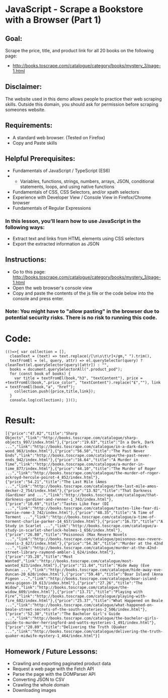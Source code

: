 # JavaScript - Scrape a Bookstore with a Browser (Part 1)

## Goal: 
Scrape the price, title, and product link for all 20 books on the following page:
- http://books.toscrape.com/catalogue/category/books/mystery_3/page-1.html

## Disclaimer: 
The website used in this demo allows people to practice their web scraping skills. Outside this domain, you should ask for permission before scraping someones website.

## Requirements:
* A standard web browser. (Tested on Firefox)
* Copy and Paste skills

## Helpful Prerequisites:
* Fundamentals of JavaScript / TypeScript (ES6)
* * Variables, functions, strings, numbers, arrays, JSON, conditional statements, loops, and using native functions
* Fundamentals of CSS, CSS Selectors, and/or xpath selectors
* Experience with Developer View / Console View in Firefox/Chrome browser
* Fundamentals of Regular Expressions

### In this lesson, you’ll learn how to use JavaScript in the following ways:
* Extract text and links from HTML elements using CSS selectors
* Export the extracted information as JSON

## Instructions:
* Go to this page: http://books.toscrape.com/catalogue/category/books/mystery_3/page-1.html
* Open the web browser's console view
* Copy and paste the contents of the js file or the code below into the console and press enter.

### Note: You might have to "allow pasting" in the browser due to potential security risks. There is no risk to running this code.

# Code:

```
(()=>{ var collection = [], 
  cleanText = (text) => text.replace(/[\n\s\t\r]+/gm," ").trim(),
  textFromEl = (el, query, attr) => el.querySelector(query) ? cleanText(el.querySelector(query)[attr]) : "",
  books = document.querySelectorAll(".product_pod");
  for (const book of books) {
    var title = textFromEl(book,"h3", "textContent"), price = +textFromEl(book,".price_color", "textContent").replace("£",""), link = textFromEl(book,"a", "href");
    collection.push({price,title,link});
  }
  console.log(collection); })();
 ```


# Result:

```
[{"price":"47.82","title":"Sharp Objects","link":"http://books.toscrape.com/catalogue/sharp-objects_997/index.html"},{"price":"19.63","title":"In a Dark, Dark ...","link":"http://books.toscrape.com/catalogue/in-a-dark-dark-wood_963/index.html"},{"price":"56.50","title":"The Past Never Ends","link":"http://books.toscrape.com/catalogue/the-past-never-ends_942/index.html"},{"price":"16.64","title":"A Murder in Time","link":"http://books.toscrape.com/catalogue/a-murder-in-time_877/index.html"},{"price":"44.10","title":"The Murder of Roger ...","link":"http://books.toscrape.com/catalogue/the-murder-of-roger-ackroyd-hercule-poirot-4_852/index.html"},{"price":"54.21","title":"The Last Mile (Amos ...","link":"http://books.toscrape.com/catalogue/the-last-mile-amos-decker-2_754/index.html"},{"price":"13.92","title":"That Darkness (Gardiner and ...","link":"http://books.toscrape.com/catalogue/that-darkness-gardiner-and-renner-1_743/index.html"},{"price":"10.69","title":"Tastes Like Fear (DI ...","link":"http://books.toscrape.com/catalogue/tastes-like-fear-di-marnie-rome-3_742/index.html"},{"price":"48.35","title":"A Time of Torment ...","link":"http://books.toscrape.com/catalogue/a-time-of-torment-charlie-parker-14_657/index.html"},{"price":"16.73","title":"A Study in Scarlet ...","link":"http://books.toscrape.com/catalogue/a-study-in-scarlet-sherlock-holmes-1_656/index.html"},{"price":"26.80","title":"Poisonous (Max Revere Novels ...","link":"http://books.toscrape.com/catalogue/poisonous-max-revere-novels-3_627/index.html"},{"price":"54.36","title":"Murder at the 42nd ...","link":"http://books.toscrape.com/catalogue/murder-at-the-42nd-street-library-raymond-ambler-1_624/index.html"},{"price":"35.28","title":"Most Wanted","link":"http://books.toscrape.com/catalogue/most-wanted_623/index.html"},{"price":"11.84","title":"Hide Away (Eve Duncan ...","link":"http://books.toscrape.com/catalogue/hide-away-eve-duncan-20_620/index.html"},{"price":"59.48","title":"Boar Island (Anna Pigeon ...","link":"http://books.toscrape.com/catalogue/boar-island-anna-pigeon-19_613/index.html"},{"price":"27.26","title":"The Widow","link":"http://books.toscrape.com/catalogue/the-widow_609/index.html"},{"price":"13.71","title":"Playing with Fire","link":"http://books.toscrape.com/catalogue/playing-with-fire_602/index.html"},{"price":"25.37","title":"What Happened on Beale ...","link":"http://books.toscrape.com/catalogue/what-happened-on-beale-street-secrets-of-the-south-mysteries-2_506/index.html"},{"price":"52.30","title":"The Bachelor Girl's Guide ...","link":"http://books.toscrape.com/catalogue/the-bachelor-girls-guide-to-murder-herringford-and-watts-mysteries-1_491/index.html"},{"price":"20.89","title":"Delivering the Truth (Quaker ...","link":"http://books.toscrape.com/catalogue/delivering-the-truth-quaker-midwife-mystery-1_464/index.html"}]
```
## Homework / Future Lessons:
  - Crawling and exporting paginated product data
  - Request a web page with the Fetch API
  - Parse the page with the DOMParser API
  - Converting JSON to CSV
  - Crawling the whole domain
  - Downloading images
